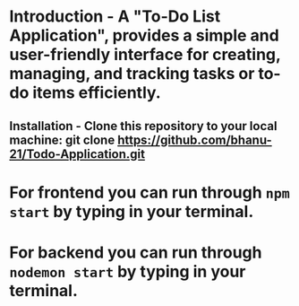 # Introduction - A "To-Do List Application", provides a simple and user-friendly interface for creating, managing, and tracking tasks or to-do items efficiently.

## Installation - Clone this repository to your local machine: git clone https://github.com/bhanu-21/Todo-Application.git

# For frontend you can run through `npm start` by typing in your terminal.

# For backend you can run through `nodemon start` by typing in your terminal.
